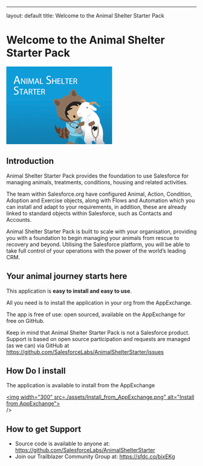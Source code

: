 ---
layout: default
title: Welcome to the Animal Shelter Starter Pack

# Welcome to the Animal Shelter Starter Pack

![Animal Shelter Starter Logo](./images/Animal_Shelter_Starter.png)

## Introduction

Animal Shelter Starter Pack provides the foundation to use Salesforce for managing animals, treatments, conditions, housing and related activities.

The team within Salesforce.org have configured Animal, Action, Condition, Adoption and Exercise objects, along with Flows and Automation which you can install and adapt to your requirements, in addition, these are already linked to standard objects within Salesforce, such as Contacts and Accounts.

Animal Shelter Starter Pack is built to scale with your organisation, providing you with a foundation to begin managing your animals from rescue to recovery and beyond. Utilising the Salesforce platform, you will be able to take full control of your operations with the power of the world’s leading CRM.

## Your animal journey starts here

This application is **easy to install and easy to use**.
 
All you need is to install the application in your org from the AppExchange.

The app is free of use: open sourced, available on the AppExchange for free on GitHub.

Keep in mind that Animal Shelter Starter Pack is not a Salesforce product.  Support is based on open source participation and requests are managed (as we can) via GitHub at https://github.com/SalesforceLabs/AnimalShelterStarter/issues

## How Do I install
The application is available to install from the AppExchange

<a href="https://sfdc.co/btyOTa" target="_blank"><img width="300" src=./assets/Install_from_AppExchange.png" alt="Install from AppExchange"></a><br> />

## How to get Support

- Source code is available to anyone at: https://github.com/SalesforceLabs/AnimalShelterStarter
- Join our Trailblazer Community Group at: https://sfdc.co/bixEKg




